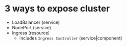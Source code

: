 # 3 ways to expose cluster
- LoadBalancer (service)
- NodePort (service)
- Ingress (resource)
  - Includes `Ingress Controller` (service|component)
